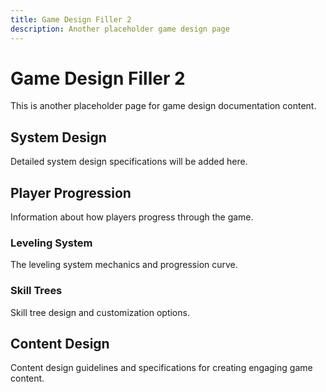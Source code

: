 ```yaml
---
title: Game Design Filler 2
description: Another placeholder game design page
---
```


# Game Design Filler 2

This is another placeholder page for game design documentation content.

## System Design

Detailed system design specifications will be added here.

## Player Progression

Information about how players progress through the game.

### Leveling System

The leveling system mechanics and progression curve.

### Skill Trees

Skill tree design and customization options.

## Content Design

Content design guidelines and specifications for creating engaging game content.
